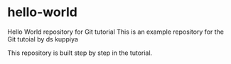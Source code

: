 # hello-world
Hello World repository for Git tutorial
This is an example repository for the Git tutoial by ds kuppiya

This repository is built step by step in the tutorial.